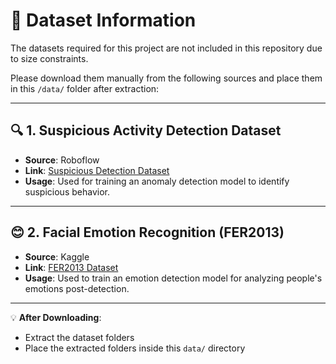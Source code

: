 # 📂 Dataset Information

The datasets required for this project are not included in this repository due to size constraints.

Please download them manually from the following sources and place them in this `/data/` folder after extraction:

---

## 🔍 1. Suspicious Activity Detection Dataset

- **Source**: Roboflow
- **Link**: [Suspicious Detection Dataset](https://universe.roboflow.com/suspicious-detection/suspicious-detection-rnkj7/dataset/1)
- **Usage**: Used for training an anomaly detection model to identify suspicious behavior.

---

## 😊 2. Facial Emotion Recognition (FER2013)

- **Source**: Kaggle
- **Link**: [FER2013 Dataset](https://www.kaggle.com/datasets/msambare/fer2013)
- **Usage**: Used to train an emotion detection model for analyzing people's emotions post-detection.

---

💡 **After Downloading**:
- Extract the dataset folders
- Place the extracted folders inside this `data/` directory

